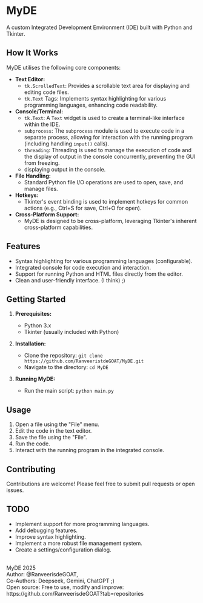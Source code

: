 # MyDE

A custom Integrated Development Environment (IDE) built with Python and Tkinter.

## How It Works

MyDE utilises the following core components:

*   **Text Editor:**
    *   `tk.ScrolledText`:  Provides a scrollable text area for displaying and editing code files.
    *   `tk.Text` Tags: Implements syntax highlighting for various programming languages, enhancing code readability.
*   **Console/Terminal:**
    *   `tk.Text`: A `Text` widget is used to create a terminal-like interface within the IDE.
    *   `subprocess`: The `subprocess` module is used to execute code in a separate process, allowing for interaction with the running program (including handling `input()` calls).
    *   `threading`:  Threading is used to manage the execution of code and the display of output in the console concurrently, preventing the GUI from freezing.
    *   displaying output in the console.
*   **File Handling:**
    *   Standard Python file I/O operations are used to open, save, and manage files.
*   **Hotkeys:**
    *   Tkinter's event binding is used to implement hotkeys for common actions (e.g., Ctrl+S for save, Ctrl+O for open).
*   **Cross-Platform Support:**
    *   MyDE is designed to be cross-platform, leveraging Tkinter's inherent cross-platform capabilities.

## Features

*   Syntax highlighting for various programming languages (configurable).
*   Integrated console for code execution and interaction.
*   Support for running Python and HTML files directly from the editor.
*   Clean and user-friendly interface. (I think) ;)

## Getting Started

1.  **Prerequisites:**
    *   Python 3.x
    *   Tkinter (usually included with Python)

2.  **Installation:**
    *   Clone the repository: `git clone https://github.com/RanveeristdeGOAT/MyDE.git`
    *   Navigate to the directory: `cd MyDE`

3.  **Running MyDE:**
    *   Run the main script: `python main.py`

## Usage

1.  Open a file using the "File" menu.
2.  Edit the code in the text editor.
3.  Save the file using the "File".
4.  Run the code.
5.  Interact with the running program in the integrated console.

## Contributing

Contributions are welcome!  Please feel free to submit pull requests or open issues.

## TODO

*   Implement support for more programming languages.
*   Add debugging features.
*   Improve syntax highlighting.
*   Implement a more robust file management system.
*   Create a settings/configuration dialog.

<br>
MyDE 2025<br>
Author: @RanveerisdeGOAT,<br>
Co-Authors: Deepseek, Gemini, ChatGPT ;)<br>
Open source: Free to use, modify and improve: https://github.com/RanveerisdeGOAT?tab=repositories
